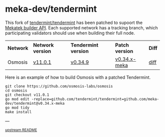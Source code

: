 # meka-dev/tendermint

This fork of [tendermint/tendermint](https://github.com/tendermint/tendermint)
has been patched to supoort the [Mekatek builder API](https://api.mekatek.xyz).
Each supported network has a tracking branch, which participating validators
should use when building their full node.

<table style="text-align: left;">
  <tr>
    <th>Network</th>
    <th>Network version</th>
    <th>Tendermint version</th>
    <th>Patch version</th>
    <th>Diff</th>
  </tr>
  <tr>
    <td>Osmosis</td>
    <td><a href="https://github.com/osmosis-labs/osmosis/tree/v11.0.1">v11.0.1</a></td>
    <td><a href="https://github.com/osmosis-labs/osmosis/blob/v11.0.1/go.mod#L28">v0.34.9</td>
    <td><a href="https://github.com/meka-dev/tendermint/tree/v0.34.x-meka">v0.34.x-meka</a></td>
    <td><a href="https://github.com/meka-dev/tendermint/compare/v0.34.x...v0.34.x-meka">diff</a></td>
  </tr>
</table>

Here is an example of how to build Osmosis with a patched Tendermint.

```shell
git clone https://github.com/osmosis-labs/osmosis
cd osmosis
git checkout v11.0.1
go mod edit -replace=github.com/tendermint/tendermint=github.com/meka-dev/tendermint@v0.34.x-meka
go mod tidy
make install
```

—

<sub>[upstream README](/README.upstream.md)</sub>
